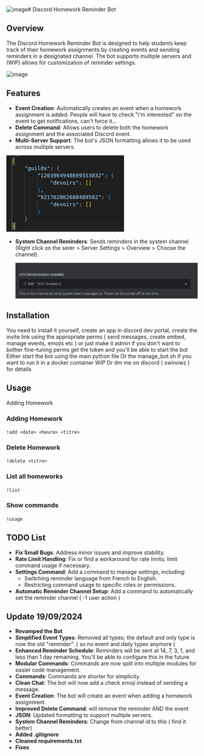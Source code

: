 ![image](https://github.com/user-attachments/assets/c8bea9fb-fe0b-4ccf-8493-e0f2f1469b51)# Discord Homework Reminder Bot

## Overview

The Discord Homework Reminder Bot is designed to help students keep track of their homework assignments by creating events and sending reminders in a designated channel. The bot supports multiple servers and (WIP) allows for customization of reminder settings.

![image](https://github.com/user-attachments/assets/760ebd69-d4a3-4525-8dab-a75f60352919)

## Features

- **Event Creation**: Automatically creates an event when a homework assignment is added.
                    People will have to check "i'm interested" on the event to get notifications, can't force it...
- **Delete Command**: Allows users to delete both the homework assignment and the associated Discord event.
- **Multi-Server Support**: The bot's JSON formatting allows it to be used across multiple servers.

![alt text](./Images/jsonformat.png)

- **System Channel Reminders**: Sends reminders in the system channel (Right click on the serer > Server Settings > Overview > Choose the channel).

    ![alt text](./Images/systemchannel.png)

## Installation
You need to install it yourself, create an app in discord dev portal, create the invite link using the appropriate perms ( send messages, create embed, manage events, emojis etc ) or just make it admin if you don't want to bother fine-tuning perms
get the token and you'll be able to start the bot
Either start the bot using the main python file
Or the manage_bot.sh if you want to run it in a docker container
*WIP* 
Or dm me on discord ( swinowz ) for details

## Usage
Adding Homework
### Adding Homework
`!add <date> <heure> <titre>`
### Delete Homework
`!delete <titre>`
### List all homeworks
`!list`
### Show commands 
`!usage`


## TODO List

- **Fix Small Bugs**: Address minor issues and improve stability.
- **Rate Limit Handling**: Fix or find a workaround for rate limits; limit command usage if necessary.
- **Settings Command**: Add a command to manage settings, including:
    - Switching reminder language from French to English.
    - Restricting command usage to specific roles or permissions.
- **Automatic Reminder Channel Setup**: Add a command to automatically set the reminder channel ( -1 user action )

## Update 19/09/2024

- **Revamped the Bot**
- **Simplified Event Types**: Removed all types; the default and only type is now the old "reminder". ( so no event and daily types anymore )
- **Enhanced Reminder Schedule**: Reminders will be sent at 14, 7, 3, 1, and less than 1 day remaining. You'll be able to configure this in the future
- **Modular Commands**: Commands are now split into multiple modules for easier code management.
- **Commands**: Commands are shorter for simplicity.
- **Clean Chat**: The bot will now add a check emoji instead of sending a message.
- **Event Creation**: The bot will create an event when adding a homework assignment.
- **Improved Delete Command**: will remove the reminder AND the event
- **JSON**: Updated formatting to support multiple servers.
- **System Channel Reminders**: Change from channel id to this ( find it better)
- **Added .gitignore**
- **Cleaned requirements.txt**
- **Fixes**

